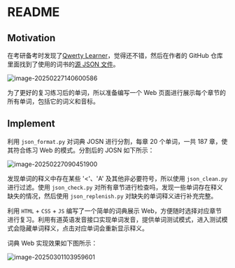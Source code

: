 # README

## Motivation

在考研备考时发现了[Qwerty Learner](https://qwerty.kaiyi.cool/)，觉得还不错，然后在作者的 GitHub 仓库里面找到了使用的词书的[源 JSON 文件](https://github.com/kajweb/dict/blob/master/book/1521164658897_KaoYan_3.zip)。

![image-20250227140600586](https://yeyi0003.oss-cn-hangzhou.aliyuncs.com/image-20250227140600586.png)

为了更好的复习练习后的单词，所以准备编写一个 Web 页面进行展示每个章节的所有单词，包括它的词义和音标。

## Implement

利用 `json_format.py` 对词典 JOSN 进行分割，每章 20 个单词，一共 187 章，使其符合练习 Web 的模式。分割后的 JOSN 如下所示：

![image-20250227090451900](https://yeyi0003.oss-cn-hangzhou.aliyuncs.com/image-20250227090451900.png)

发现单词的释义中存在某些 '<'、'A' 及其他非必要符号，所以使用 `json_clean.py` 进行过滤。使用 `json_check.py` 对所有章节进行检查吗，发现一些单词存在释义缺失的情况，然后使用 `json_replenish.py` 对缺失的单词释义进行补充完整。

利用 `HTML` + `CSS` + `JS` 编写了一个简单的词典展示 Web，方便随时选择对应章节进行复习。利用有道英语发音接口实现单词发音，提供单词测试模式，进入测试模式会隐藏单词释义，点击对应单词会重新显示释义。

词典 Web 实现效果如下图所示：

![image-20250301103959601](https://yeyi0003.oss-cn-hangzhou.aliyuncs.com/image-20250301103959601.png)




